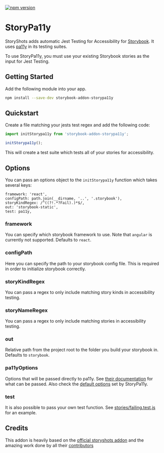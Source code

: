 [![npm version](https://badge.fury.io/js/storybook-addon-storypa11y.svg)](https://badge.fury.io/js/storybook-addon-storypa11y)
# StoryPa11y

StoryShots adds automatic Jest Testing for Accessibility for [Storybook](https://storybook.js.org/). It uses [pa11y](http://pa11y.org/) in its testing suites.


To use StoryPa11y, you must use your existing Storybook stories as the input for Jest Testing.

## Getting Started

Add the following module into your app.

```sh
npm install --save-dev storybook-addon-storypa11y
```

## Quickstart

Create a file matching your jests test regex and add the following code:
```js
import initStorypa11y from 'storybook-addon-storypa11y';

initStorypa11y();
```

This will create a test suite which tests all of your stories for accessibility.

## Options

You can pass an options object to the `initStorypa11y` function which takes several keys:
```
framework: 'react',
configPath: path.join(__dirname, '..', '.storybook'),
storyKindRegex: /^((?!.*?Fail).)*$/,
out: 'storybook-static',
test: pa11y,
```
### framework
You can specify which storybook framework to use. Note that `angular` is currently not supported. Defaults to `react`.

### configPath
Here you can specify the path to your storybook config file. This is required in order to initialize storybook correctly.

### storyKindRegex
You can pass a regex to only include matching story kinds in accessibility testing.

### storyNameRegex
You can pass a regex to only include matching stories in accessibility testing.

### out
Relative path from the project root to the folder you build your storybook in. Defaults to `storybook`.

### pa11yOptions
Options that will be passed directly to pa11y. See [their documentation](https://github.com/pa11y/pa11y#configuration) for what can be passed. Also check the [default options](https://github.com/tobilen/storybook-addon-storypa11y/blob/master/src/api/ensureOptionsDefaults.js#L31) set by StoryPa11y.

### test
It is also possible to pass your own test function. See [stories/failing.test.js](stories/failing.test.js) for an example.

## Credits

This addon is heavily based on the [official storyshots addon](https://github.com/storybooks/storybook/tree/next/addons/storyshots/storyshots-core) and the amazing work done by all their [contributors](https://github.com/storybooks/storybook/graphs/contributors)
